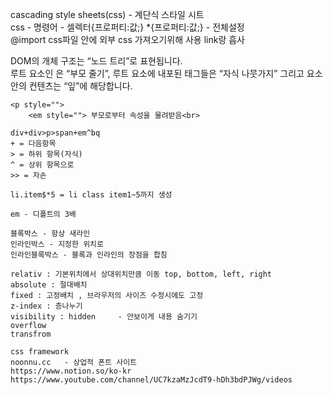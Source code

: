 cascading style sheets(css) - 계단식 스타일 시트 <br>
css - 명령어 - 셀렉터{프로퍼티:값;}
		*{프로퍼티:값;} - 전체설정<br>
@import css파일 안에 외부 css 가져오기위해 사용 	link랑 흡사<br>

DOM의 개체 구조는 “노드 트리”로 표현됩니다.<br>
루트 요소인 <html> 은 “부모 줄기”, 루트 요소에 내포된 태그들은 “자식 나뭇가지” 그리고 요소 안의 컨텐츠는 “잎”에 해당합니다.<br>
	
```
<p style="">
	<em style=""> 부모로부터 속성을 물려받음<br>
```
```		
div+div>p>span+em^bq
+ = 다음항목
> = 하위 항목(자식)
^ = 상위 항목으로
>> = 자손
```
```
li.item$*5 = li class item1~5까지 생성	

em - 디폴트의 3배
```
```
블록박스 - 항상 새라인
인라인박스 - 지정한 위치로 
인라인블록박스 - 블록과 인라인의 장점을 합침
```
```
relativ : 기본위치에서 상대위치만큼 이동 top, bottom, left, right
absolute : 절대배치
fixed : 고정배치 , 브라우저의 사이즈 수정시에도 고정
z-index : 층나누기
visibility : hidden 	- 안보이게 내용 숨기기
overflow 
transfrom
```
```
css framework
noonnu.cc	- 상업적 폰트 사이트
https://www.notion.so/ko-kr
https://www.youtube.com/channel/UC7kzaMzJcdT9-hDh3bdPJWg/videos
```
